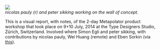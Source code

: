 ![](http://mmiworks.net/metapolator/allwall.jpg)
<br/>_nicolas pauly (r) and peter sikking working on the wall of concept._

This is a visual report, with notes, of the 2-day Metapolator product workshop that took place on 9+10 July, 2014 at the Type Designers Studio, Zürich, Switzerland. Involved where Simon Egli and peter sikking, with contributions by nicolas pauly, Wei Huang (remote) and Eben Sorkin (via [this](https://plus.google.com/106288796449831139244/posts/W874iEgTcxM)).